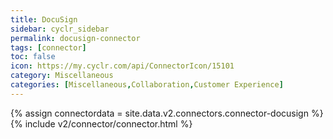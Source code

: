 ```yaml
---
title: DocuSign
sidebar: cyclr_sidebar
permalink: docusign-connector
tags: [connector]
toc: false
icon: https://my.cyclr.com/api/ConnectorIcon/15101
category: Miscellaneous
categories: [Miscellaneous,Collaboration,Customer Experience]
---
```

{% assign connectordata = site.data.v2.connectors.connector-docusign %}
{% include v2/connector/connector.html %}	